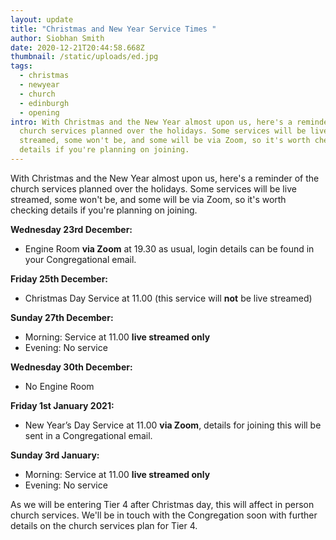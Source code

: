 ```yaml
---
layout: update
title: "Christmas and New Year Service Times "
author: Siobhan Smith
date: 2020-12-21T20:44:58.668Z
thumbnail: /static/uploads/ed.jpg
tags:
  - christmas
  - newyear
  - church
  - edinburgh
  - opening
intro: With Christmas and the New Year almost upon us, here's a reminder of the
  church services planned over the holidays. Some services will be live
  streamed, some won't be, and some will be via Zoom, so it's worth checking
  details if you're planning on joining.
---
```

With Christmas and the New Year almost upon us, here's a reminder of the church services planned over the holidays. Some services will be live streamed, some won't be, and some will be via Zoom, so it's worth checking details if you're planning on joining. 

**Wednesday 23rd December:**

* Engine Room **via Zoom** at 19.30 as usual, login details can be found in your Congregational email. 

**Friday 25th December:**

* Christmas Day Service at 11.00 (this service will **not** be live streamed)

**Sunday 27th December:**

* Morning: Service at 11.00 **live streamed only**
* Evening: No service

**Wednesday 30th December:**

* No Engine Room

**Friday 1st January 2021:**

* New Year’s Day Service at 11.00 **via Zoom**, details for joining this will be sent in a Congregational email. 

**Sunday 3rd January:**

* Morning: Service at 11.00 **live streamed only** 
* Evening: No service

As we will be entering Tier 4 after Christmas day, this will affect in person church services. We'll be in touch with the Congregation soon with further details on the church services plan for Tier 4.